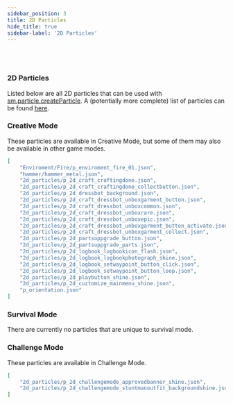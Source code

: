 ```yaml
---
sidebar_position: 3
title: 2D Particles
hide_title: true
sidebar-label: '2D Particles'
---
```


<br></br>

### 2D Particles

Listed below are all 2D particles that can be used with [sm.particle.createParticle](/docs/game_script_env/static_functions/sm.particle#createparticle).
A (potentially more complete) list of particles can be found [here](https://github.com/Vajdani/sm_docs/blob/master/Lists/Particles.txt).

### Creative Mode

These particles are available in Creative Mode, but some of them may also be available in other game modes.

```json
[
	"Enviroment/Fire/p_enviroment_fire_01.json",
	"hammer/hammer_metal.json",
	"2d_particles/p_2d_craft_craftingdone.json",
	"2d_particles/p_2d_craft_craftingdone_collectbutton.json",
	"2d_particles/p_2d_dressbot_background.json",
	"2d_particles/p_2d_craft_dressbot_unboxgarment_button.json",
	"2d_particles/p_2d_craft_dressbot_unboxcommon.json",
	"2d_particles/p_2d_craft_dressbot_unboxrare.json",
	"2d_particles/p_2d_craft_dressbot_unboxepic.json",
	"2d_particles/p_2d_craft_dressbot_unboxgarment_button_activate.json",
	"2d_particles/p_2d_craft_dressbot_unboxgarment_collect.json",
	"2d_particles/p_2d_partsuppgrade_button.json",
	"2d_particles/p_2d_partsuppgrade_parts.json",
	"2d_particles/p_2d_logbook_logbookicon_flash.json",
	"2d_particles/p_2d_logbook_logbookphotograph_shine.json",
	"2d_particles/p_2d_logbook_setwaypoint_button_click.json",
	"2d_particles/p_2d_logbook_setwaypoint_button_loop.json",
	"2d_particles/p_2d_playbutton_shine.json",
	"2d_particles/p_2d_cuztomize_mainmenu_shine.json",
	"p_orientation.json"
]
```

### Survival Mode

There are currently no particles that are unique to survival mode.

### Challenge Mode

These particles are available in Challenge Mode.
```json
[
	"2d_particles/p_2d_challengemode_approvedbanner_shine.json",
	"2d_particles/p_2d_challengemode_stuntmanoutfit_backgroundshine.json"
]
```






